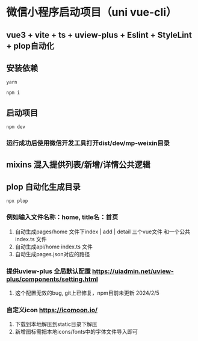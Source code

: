 # 微信小程序启动项目（uni vue-cli）

## vue3 + vite + ts + uview-plus + Eslint + StyleLint + plop自动化

## 安装依赖

```
yarn

```

```
npm i
```

## 启动项目

```
npm dev
```

### 运行成功后使用微信开发工具打开dist/dev/mp-weixin目录

## mixins 混入提供列表/新增/详情公共逻辑

## plop 自动化生成目录

```
npx plop
```

### 例如输入文件名称：home, title名：首页

1. 自动生成pages/home 文件下index | add | detail 三个vue文件 和一个公共index.ts 文件
2. 自动生成api/home index.ts 文件
3. 自动生成pages.json对应的路径

### 提供uview-plus 全局默认配置 https://uiadmin.net/uview-plus/components/setting.html

1. 这个配置无效的bug, git上已修复，npm目前未更新 2024/2/5

### 自定义icon https://icomoon.io/

1. 下载到本地解压到static目录下解压
2. 新增图标需把本地icons/fonts中的字体文件导入即可
